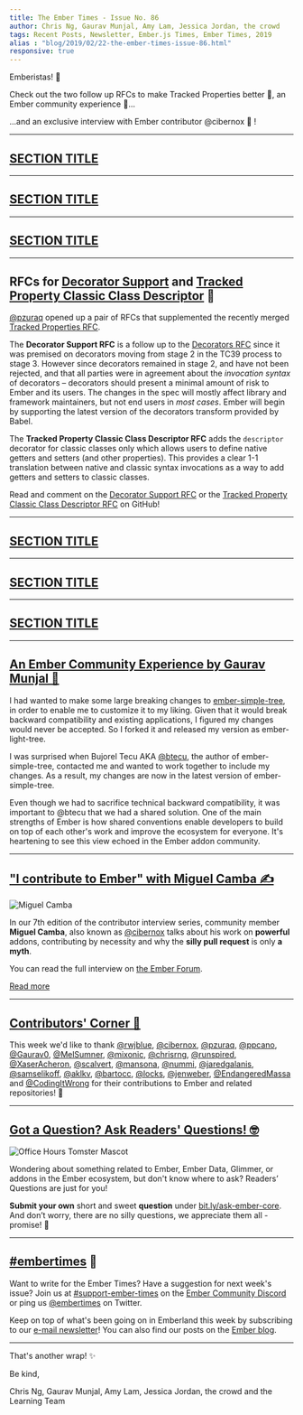 ```yaml
---
title: The Ember Times - Issue No. 86
author: Chris Ng, Gaurav Munjal, Amy Lam, Jessica Jordan, the crowd
tags: Recent Posts, Newsletter, Ember.js Times, Ember Times, 2019
alias : "blog/2019/02/22-the-ember-times-issue-86.html"
responsive: true
---
```


<SAYING-HELLO-IN-YOUR-FAVORITE-LANGUAGE> Emberistas! 🐹

<SOME-INTRO-HERE-TO-KEEP-THEM-SUBSCRIBERS-READING>

Check out the two follow up RFCs to make Tracked Properties better  👣, an Ember community experience 🤝...

...and an exclusive interview with Ember contributor @cibernox 💬 !

---

## [SECTION TITLE](#section-url)


---

## [SECTION TITLE](#section-url)


---

## [SECTION TITLE](#section-url)


---

## RFCs for [Decorator Support](https://github.com/emberjs/rfcs/pull/440) and [Tracked Property Classic Class Descriptor](https://github.com/emberjs/rfcs/pull/442) 👣

[@pzuraq](https://github.com/pzuraq) opened up a pair of RFCs that supplemented the recently merged [Tracked Properties RFC](https://github.com/emberjs/rfcs/pull/410).

The **Decorator Support RFC** is a follow up to the [Decorators RFC](https://github.com/emberjs/rfcs/blob/master/text/0408-decorators.md) since it was premised on decorators moving from stage 2 in the TC39 process to stage 3. However since decorators remained in stage 2, and have not been rejected, and that all parties were in agreement about the *invocation syntax* of decorators – decorators should present a minimal amount of risk to Ember and its users. The changes in the spec will mostly affect library and framework maintainers, but not end users in *most cases*. Ember will begin by supporting the latest version of the decorators transform provided by Babel.

The **Tracked Property Classic Class Descriptor RFC** adds the `descriptor` decorator for classic classes only which allows users to define native getters and setters (and other properties). This provides a clear 1-1 translation between native and classic syntax invocations as a way to add getters and setters to classic classes.

Read and comment on the [Decorator Support RFC](https://github.com/emberjs/rfcs/pull/440) or the [Tracked Property Classic Class Descriptor RFC](https://github.com/emberjs/rfcs/pull/442) on GitHub!

---

## [SECTION TITLE](#section-url)


---

## [SECTION TITLE](#section-url)


---

## [SECTION TITLE](#section-url)


---

## [An Ember Community Experience by Gaurav Munjal 💛](https://twitter.com/gaurav9576/status/1098298137507217408)

I had wanted to make some large breaking changes to [ember-simple-tree](https://github.com/btecu/ember-simple-tree),
in order to enable me to customize it to my liking. Given that it would break backward compatibility and existing applications, I figured my changes would never be accepted. So I forked it and released my version as ember-light-tree.

I was surprised when Bujorel Tecu AKA [@btecu](https://github.com/btecu), the author of ember-simple-tree,
contacted me and wanted to work together to include my changes. As a result, my changes are now in the latest version of
ember-simple-tree.

Even though we had to sacrifice technical backward compatibility, it was important to @btecu that we had a shared solution. One of the main strengths of Ember is how shared conventions enable developers to build on top of each other's work and improve the ecosystem for everyone. It's heartening to see this view echoed in the Ember addon community.

---

## ["I contribute to Ember" with Miguel Camba ✍️](https://discuss.emberjs.com/t/i-contribute-to-ember-with-miguel-camba/16193)

<div class="float-right padded portrait-frame">
  <img alt="Miguel Camba" title="Miguel Camba - Contributor to Ember" src="/images/blog/emberjstimes/miguelcamba.jpeg" />
</div>

In our 7th edition of the contributor interview series, community member **Miguel Camba**, also known as [@cibernox](https://github.com/cibernox) talks about his work on **powerful** addons, contributing by necessity and why the **silly pull request** is only **a myth**.

You can read the full interview on [the Ember Forum](https://discuss.emberjs.com/t/i-contribute-to-ember-with-miguel-camba/16193).

<a class="ember-button ember-button--centered" href="https://discuss.emberjs.com/t/i-contribute-to-ember-with-miguel-camba/16193">Read more</a>

---


## [Contributors' Corner 👏](https://guides.emberjs.com/release/contributing/repositories/)

<p>This week we'd like to thank <a href="https://github.com/rwjblue" target="gh-user">@rwjblue</a>, <a href="https://github.com/cibernox" target="gh-user">@cibernox</a>, <a href="https://github.com/pzuraq" target="gh-user">@pzuraq</a>, <a href="https://github.com/ppcano" target="gh-user">@ppcano</a>, <a href="https://github.com/Gaurav0" target="gh-user">@Gaurav0</a>, <a href="https://github.com/MelSumner" target="gh-user">@MelSumner</a>, <a href="https://github.com/mixonic" target="gh-user">@mixonic</a>, <a href="https://github.com/chrisrng" target="gh-user">@chrisrng</a>, <a href="https://github.com/runspired" target="gh-user">@runspired</a>, <a href="https://github.com/XaserAcheron" target="gh-user">@XaserAcheron</a>, <a href="https://github.com/scalvert" target="gh-user">@scalvert</a>, <a href="https://github.com/mansona" target="gh-user">@mansona</a>, <a href="https://github.com/nummi" target="gh-user">@nummi</a>, <a href="https://github.com/jaredgalanis" target="gh-user">@jaredgalanis</a>, <a href="https://github.com/samselikoff" target="gh-user">@samselikoff</a>, <a href="https://github.com/aklkv" target="gh-user">@aklkv</a>, <a href="https://github.com/bartocc" target="gh-user">@bartocc</a>, <a href="https://github.com/locks" target="gh-user">@locks</a>, <a href="https://github.com/jenweber" target="gh-user">@jenweber</a>, <a href="https://github.com/EndangeredMassa" target="gh-user">@EndangeredMassa</a> and <a href="https://github.com/CodingItWrong" target="gh-user">@CodingItWrong</a> for their contributions to Ember and related repositories! 💖</p>

---

## [Got a Question? Ask Readers' Questions! 🤓](https://docs.google.com/forms/d/e/1FAIpQLScqu7Lw_9cIkRtAiXKitgkAo4xX_pV1pdCfMJgIr6Py1V-9Og/viewform)

<div class="blog-row">
  <img class="float-right small transparent padded" alt="Office Hours Tomster Mascot" title="Readers' Questions" src="/images/tomsters/officehours.png" />

  <p>Wondering about something related to Ember, Ember Data, Glimmer, or addons in the Ember ecosystem, but don't know where to ask? Readers’ Questions are just for you!</p>

<p><strong>Submit your own</strong> short and sweet <strong>question</strong> under <a href="https://bit.ly/ask-ember-core" target="rq">bit.ly/ask-ember-core</a>. And don’t worry, there are no silly questions, we appreciate them all - promise! 🤞</p>

</div>

---

## [#embertimes](https://emberjs.com/blog/tags/newsletter.html) 📰

Want to write for the Ember Times? Have a suggestion for next week's issue? Join us at [#support-ember-times](https://discordapp.com/channels/480462759797063690/485450546887786506) on the [Ember Community Discord](https://discordapp.com/invite/zT3asNS) or ping us [@embertimes](https://twitter.com/embertimes) on Twitter.

Keep on top of what's been going on in Emberland this week by subscribing to our [e-mail newsletter](https://the-emberjs-times.ongoodbits.com/)! You can also find our posts on the [Ember blog](https://emberjs.com/blog/tags/newsletter.html).

---


That's another wrap! ✨

Be kind,

Chris Ng, Gaurav Munjal, Amy Lam, Jessica Jordan, the crowd and the Learning Team
